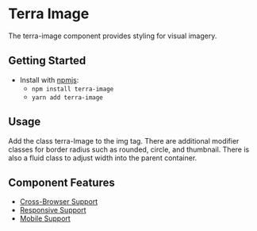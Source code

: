 # Terra Image

The terra-image component provides styling for visual imagery.

## Getting Started

- Install with [npmjs](https://www.npmjs.com):
  - `npm install terra-image`
  - `yarn add terra-image`

## Usage

Add the class terra-Image to the img tag. There are additional modifier classes for border radius such as rounded, circle, and thumbnail. There is also a fluid class to adjust width into the parent container.

## Component Features
* [Cross-Browser Support](https://github.com/cerner/terra-core/wiki/Component-Features#cross-browser-support)
* [Responsive Support](https://github.com/cerner/terra-core/wiki/Component-Features#responsive-support)
* [Mobile Support](https://github.com/cerner/terra-core/wiki/Component-Features#mobile-support)


